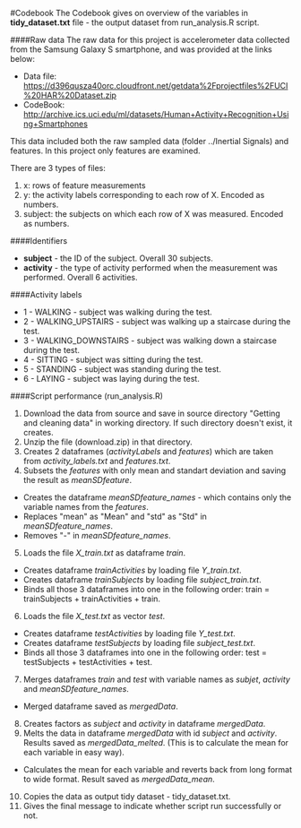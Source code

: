 #Codebook
The Codebook gives on overview of the variables in **tidy_dataset.txt** file - the output dataset from run_analysis.R script.

####Raw data
The raw data for this project is accelerometer data collected from the Samsung Galaxy S smartphone, and was provided at the links below:

+ Data file: https://d396qusza40orc.cloudfront.net/getdata%2Fprojectfiles%2FUCI%20HAR%20Dataset.zip
+ CodeBook: http://archive.ics.uci.edu/ml/datasets/Human+Activity+Recognition+Using+Smartphones

This data included both the raw sampled data (folder ../Inertial Signals) and features. In this project only features are examined.

There are 3 types of files:

1. x: rows of feature measurements
2. y: the activity labels corresponding to each row of X. Encoded as numbers.
3. subject: the subjects on which each row of X was measured. Encoded as numbers.

####Identifiers
+ **subject** - the ID of the subject. Overall 30 subjects.
+ **activity** - the type of activity performed when the measurement was performed. Overall 6 activities.
  
####Activity labels
+ 1 - WALKING - subject was walking during the test.
+ 2 - WALKING_UPSTAIRS - subject was walking up a staircase during the test.
+ 3 - WALKING_DOWNSTAIRS - subject was walking down a staircase during the test.
+ 4 - SITTING - subject was sitting during the test.
+ 5 - STANDING - subject was standing during the test.
+ 6 - LAYING - subject was laying during the test.

####Script performance (run_analysis.R)
1. Download the data from source and save in source directory "Getting and cleaning data" in working directory. If such directory doesn't exist, it creates.
2. Unzip the file (download.zip) in that directory.
3. Creates 2 dataframes (*activityLabels* and *features*) which are taken from *activity_labels.txt* and *features.txt*.
4. Subsets the *features* with only mean and standart deviation and saving the result as *meanSDfeature*.
  * Creates the dataframe *meanSDfeature_names* - which contains only the variable names from the *features*.
  * Replaces "mean" as "Mean" and "std" as "Std" in *meanSDfeature_names*.
  * Removes "-" in *meanSDfeature_names*.
5. Loads the file *X_train.txt* as dataframe *train*.
  * Creates dataframe *trainActivities* by loading file *Y_train.txt*.
  * Creates dataframe *trainSubjects* by loading file *subject_train.txt*.
  * Binds all those 3 dataframes into one in the following order: train = trainSubjects + trainActivities + train.
6. Loads the file *X_test.txt* as vector *test*.
  * Creates dataframe *testActivities* by loading file *Y_test.txt*.
  * Creates dataframe *testSubjects* by loading file *subject_test.txt*.
  * Binds all those 3 dataframes into one in the following order: test = testSubjects + testActivities + test.
7. Merges dataframes *train* and *test* with variable names as *subjet*, *activity* and *meanSDfeature_names*. 
  * Merged dataframe saved as *mergedData*.
8. Creates factors as *subject* and *activity* in dataframe *mergedData*.
9. Melts the data in dataframe *mergedData* with id *subject* and *activity*. Results saved as *mergedData_melted*. (This is to  calculate the mean for each variable in easy way).
  * Calculates the mean for each variable and reverts back from long format to wide format. Result saved as *mergedData_mean*. 
10. Copies the data as output tidy dataset - tidy_dataset.txt.
11. Gives the final message to indicate whether script run successfully or not.
